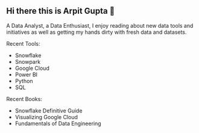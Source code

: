 ## Hi there this is Arpit Gupta 👋

A Data Analyst, a Data Enthusiast, I enjoy reading about new data tools and initiatives as well as getting my hands dirty with fresh data and datasets.

Recent Tools:
- Snowflake
- Snowpark
- Google Cloud
- Power BI
- Python
- SQL

Recent Books:
- Snowflake Definitive Guide
- Visualizing Google Cloud
- Fundamentals of Data Engineering
